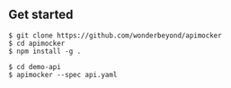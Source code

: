 ## Get started

```shell
$ git clone https://github.com/wonderbeyond/apimocker
$ cd apimocker
$ npm install -g .

$ cd demo-api
$ apimocker --spec api.yaml
```

